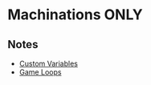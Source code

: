# Machinations ONLY

## Notes
- [Custom Variables](/software/platforms/machinations/machinations_intro-to-custom-variables.md)
- [Game Loops](software/platforms/machinations/how-to-build-your-game-loops-in-machinations.md)
